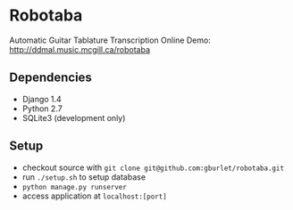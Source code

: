 Robotaba
========

Automatic Guitar Tablature Transcription Online
Demo: http://ddmal.music.mcgill.ca/robotaba

Dependencies
------------

* Django 1.4
* Python 2.7
* SQLite3 (development only)

Setup
-----

* checkout source with `git clone git@github.com:gburlet/robotaba.git`
* run `./setup.sh` to setup database
* `python manage.py runserver`
* access application at `localhost:[port]`
